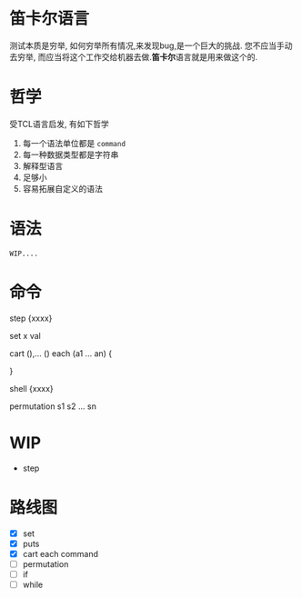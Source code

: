 # 笛卡尔语言

测试本质是穷举, 如何穷举所有情况,来发现bug,是一个巨大的挑战. 您不应当手动去穷举, 而应当将这个工作交给机器去做.**笛卡尔**语言就是用来做这个的.

# 哲学
受TCL语言启发,  有如下哲学

1. 每一个语法单位都是 `command` 
2. 每一种数据类型都是字符串
4. 解释型语言
4. 足够小
5. 容易拓展自定义的语法 


# 语法

    WIP....

# 命令

step  {xxxx}

set x val

cart (),... () each (a1 ... an) {

}

shell {xxxx}

permutation s1 s2 ... sn

# WIP

* step 


# 路线图

- [x]  set 
- [x]  puts
- [x]  cart  each command
- [ ]  permutation
- [ ]  if
- [ ]  while
